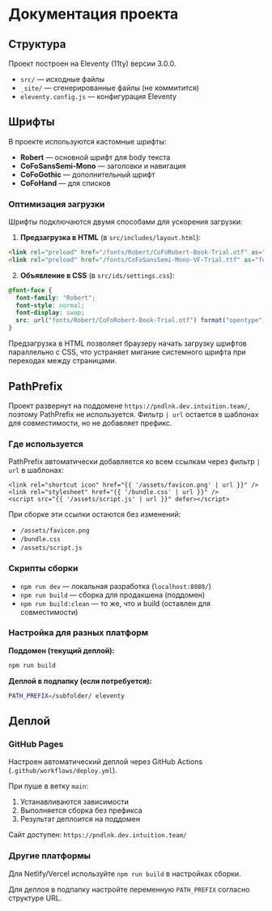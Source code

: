 # Документация проекта

## Структура

Проект построен на Eleventy (11ty) версии 3.0.0.

- `src/` — исходные файлы
- `_site/` — сгенерированные файлы (не коммитится)
- `eleventy.config.js` — конфигурация Eleventy

## Шрифты

В проекте используются кастомные шрифты:
- **Robert** — основной шрифт для body текста
- **CoFoSansSemi-Mono** — заголовки и навигация
- **CoFoGothic** — дополнительный шрифт
- **CoFoHand** — для списков

### Оптимизация загрузки

Шрифты подключаются двумя способами для ускорения загрузки:

1. **Предзагрузка в HTML** (в `src/includes/layout.html`):
```html
<link rel="preload" href="/fonts/Robert/CoFoRobert-Book-Trial.otf" as="font" type="font/otf" crossorigin />
<link rel="preload" href="/fonts/CoFoSansSemi-Mono-VF-Trial.ttf" as="font" type="font/ttf" crossorigin />
```

2. **Объявление в CSS** (в `src/ids/settings.css`):
```css
@font-face {
  font-family: "Robert";
  font-style: normal;
  font-display: swap;
  src: url("fonts/Robert/CoFoRobert-Book-Trial.otf") format("opentype");
}
```

Предзагрузка в HTML позволяет браузеру начать загрузку шрифтов параллельно с CSS, что устраняет мигание системного шрифта при переходах между страницами.

## PathPrefix

Проект развернут на поддомене `https://pndlnk.dev.intuition.team/`, поэтому PathPrefix не используется. Фильтр `| url` остается в шаблонах для совместимости, но не добавляет префикс.

### Где используется

PathPrefix автоматически добавляется ко всем ссылкам через фильтр `| url` в шаблонах:

```njk
<link rel="shortcut icon" href="{{ '/assets/favicon.png' | url }}" />
<link rel="stylesheet" href="{{ '/bundle.css' | url }}" />
<script src="{{ '/assets/script.js' | url }}" defer></script>
```

При сборке эти ссылки остаются без изменений:
- `/assets/favicon.png`
- `/bundle.css`
- `/assets/script.js`

### Скрипты сборки

- `npm run dev` — локальная разработка (`localhost:8080/`)
- `npm run build` — сборка для продакшена (поддомен)
- `npm run build:clean` — то же, что и build (оставлен для совместимости)

### Настройка для разных платформ

**Поддомен (текущий деплой):**
```bash
npm run build
```

**Деплой в подпапку (если потребуется):**
```bash
PATH_PREFIX=/subfolder/ eleventy
```

## Деплой

### GitHub Pages
Настроен автоматический деплой через GitHub Actions (`.github/workflows/deploy.yml`).

При пуше в ветку `main`:
1. Устанавливаются зависимости
2. Выполняется сборка без префикса
3. Результат деплоится на поддомен

Сайт доступен: `https://pndlnk.dev.intuition.team/`

### Другие платформы
Для Netlify/Vercel используйте `npm run build` в настройках сборки.

Для деплоя в подпапку настройте переменную `PATH_PREFIX` согласно структуре URL.
